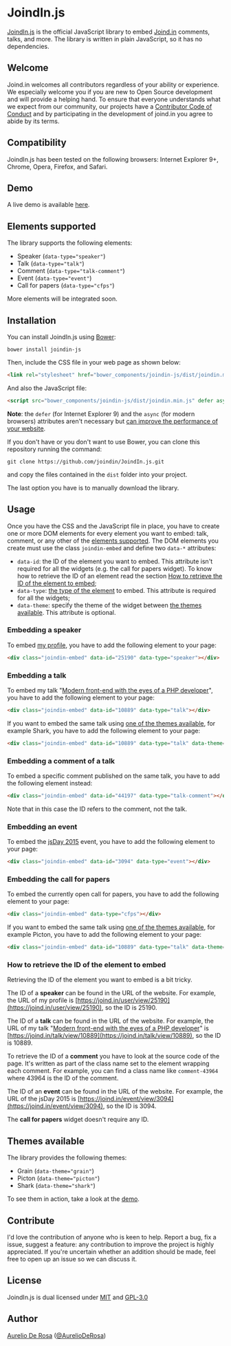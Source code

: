 # JoindIn.js #

[JoindIn.js](https://github.com/joindin/JoindIn.js) is the official JavaScript library to embed [Joind.in](http://joind.in)
comments, talks, and more. The library is written in plain JavaScript, so it has no dependencies.

## Welcome ##

Joind.in welcomes all contributors regardless of your ability or experience. We especially welcome you if you are new
to Open Source development and will provide a helping hand. To ensure that everyone understands what we expect from
our community, our projects have a [Contributor Code of Conduct](CODE_OF_CONDUCT.md) and by participating in the 
development of joind.in you agree to abide by its terms.

## Compatibility ##

JoindIn.js has been tested on the following browsers: Internet Explorer 9+, Chrome, Opera, Firefox, and Safari.

## Demo ##

A live demo is available [here](http://htmlpreview.github.io/?https://github.com/joindin/JoindIn.js/blob/master/demo/index.html).

## Elements supported ##

The library supports the following elements:

* Speaker (`data-type="speaker"`)
* Talk (`data-type="talk"`)
* Comment (`data-type="talk-comment"`)
* Event (`data-type="event"`)
* Call for papers (`data-type="cfps"`)

More elements will be integrated soon.

## Installation ##

You can install JoindIn.js using [Bower](http://bower.io):

```shell
bower install joindin-js
```

Then, include the CSS file in your web page as shown below:

```html
<link rel="stylesheet" href="bower_components/joindin-js/dist/joindin.min.css" />
```

And also the JavaScript file:

```html
<script src="bower_components/joindin-js/dist/joindin.min.js" defer async></script>
```

**Note**: the `defer` (for Internet Explorer 9) and the `async` (for modern browsers) attributes aren't necessary but [can improve the performance of your website](https://www.igvita.com/2014/05/20/script-injected-async-scripts-considered-harmful/).

If you don't have or you don't want to use Bower, you can clone this repository running the command:

```shell
git clone https://github.com/joindin/JoindIn.js.git
```

and copy the files contained in the `dist` folder into your project.

The last option you have is to manually download the library.

## Usage ##

Once you have the CSS and the JavaScript file in place, you have to create one or more DOM elements for every element 
you want to embed: talk, comment, or any other of the [elements supported](#elements-supported). The DOM elements you
create must use the class `joindin-embed` and define two `data-*` attributes:

* `data-id`: the ID of the element you want to embed. This attribute isn't required for all the widgets (e.g. the 
call for papers widget). To know how to retrieve the ID of an element read the section
[How to retrieve the ID of the element to embed](#how-to-retrieve-the-id-of-the-element-to-embed);
* `data-type`: [the type of the element](#elements-supported) to embed. This attribute is required for all the widgets;
* `data-theme`: specify the theme of the widget between [the themes available](#themes-available). This attribute is 
optional.

### Embedding a speaker ###

To embed [my profile](https://joind.in/user/view/25190), you have to add the following element to your page:

```html
<div class="joindin-embed" data-id="25190" data-type="speaker"></div>
```

### Embedding a talk ###

To embed my talk "[Modern front-end with the eyes of a PHP developer](https://joind.in/talk/view/10889)",
you have to add the following element to your page:

```html
<div class="joindin-embed" data-id="10889" data-type="talk"></div>
```

If you want to embed the same talk using [one of the themes available](#themes-available), for example Shark,
you have to add the following element to your page:

```html
<div class="joindin-embed" data-id="10889" data-type="talk" data-theme="shark"></div>
```

### Embedding a comment of a talk ###

To embed a specific comment published on the same talk, you have to add the following element instead:

```html
<div class="joindin-embed" data-id="44197" data-type="talk-comment"></div>
```

Note that in this case the ID refers to the comment, not the talk.

### Embedding an event ###

To embed the [jsDay 2015](https://joind.in/event/view/3094) event,
you have to add the following element to your page:

```html
<div class="joindin-embed" data-id="3094" data-type="event"></div>
```

### Embedding the call for papers ###

To embed the currently open call for papers, you have to add the following element to your page:

```html
<div class="joindin-embed" data-type="cfps"></div>
```

If you want to embed the same talk using [one of the themes available](#themes-available), for example Picton,
you have to add the following element to your page:

```html
<div class="joindin-embed" data-id="10889" data-type="talk" data-theme="picton"></div>
```

### How to retrieve the ID of the element to embed ##

Retrieving the ID of the element you want to embed is a bit tricky.

The ID of a **speaker** can be found in the URL of the website. For example, the URL of my profile
is [https://joind.in/user/view/25190](https://joind.in/user/view/25190), so the ID is 25190.

The ID of a **talk** can be found in the URL of the website. For example, the URL of my talk
"[Modern front-end with the eyes of a PHP developer](https://joind.in/talk/view/10889)" is
[https://joind.in/talk/view/10889](https://joind.in/talk/view/10889), so the ID is 10889.

To retrieve the ID of a **comment** you have to look at the source code of the page. It's written as part of the class
name set to the element wrapping each comment. For example, you can find a class name like `comment-43964` where
43964 is the ID of the comment.

The ID of an **event** can be found in the URL of the website. For example, the URL of the jsDay 2015
is [https://joind.in/event/view/3094](https://joind.in/event/view/3094), so the ID is 3094.

The **call for papers** widget doesn't require any ID.
 
## Themes available ##

The library provides the following themes:

* Grain (`data-theme="grain"`)
* Picton (`data-theme="picton"`)
* Shark (`data-theme="shark"`)

To see them in action, take a look at the [demo](http://htmlpreview.github.io/?https://github.com/joindin/JoindIn.js/blob/master/demo/index.html).

## Contribute ##

I'd love the contribution of anyone who is keen to help. Report a bug, fix a issue, suggest a feature:
any contribution to improve the project is highly appreciated. If you're uncertain whether an addition should be
made, feel free to open up an issue so we can discuss it.

## License ##

JoindIn.js is dual licensed under [MIT](http://www.opensource.org/licenses/MIT) and
[GPL-3.0](http://opensource.org/licenses/GPL-3.0)

## Author ##

[Aurelio De Rosa](http://www.audero.it) ([@AurelioDeRosa](https://twitter.com/AurelioDeRosa))